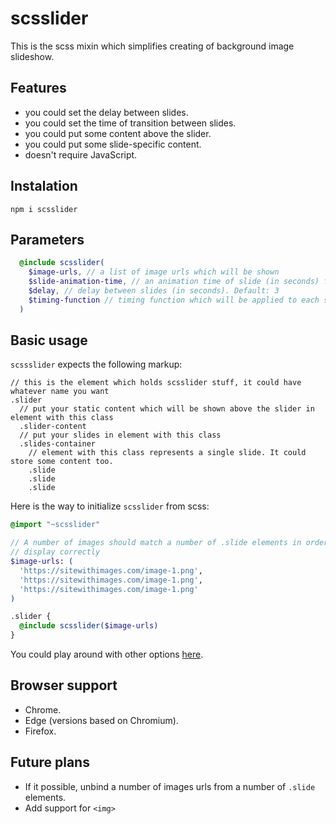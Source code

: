# scsslider

This is the scss mixin which simplifies creating of background image slideshow.

## Features

- you could set the delay between slides.
- you could set the time of transition between slides.
- you could put some content above the slider.
- you could put some slide-specific content.
- doesn't require JavaScript.

## Instalation

```
npm i scsslider
```

## Parameters

```scss
  @include scsslider(
    $image-urls, // a list of image urls which will be shown
    $slide-animation-time, // an animation time of slide (in seconds) from invisible state to visible or vice versa. Default: 2
    $delay, // delay between slides (in seconds). Default: 3
    $timing-function // timing function which will be applied to each slide. Supported values: ease-in-out. Default: ease-in-out
  )
```

## Basic usage

`scssslider` expects the following markup:

```pug
// this is the element which holds scsslider stuff, it could have whatever name you want
.slider
  // put your static content which will be shown above the slider in element with this class
  .slider-content
  // put your slides in element with this class
  .slides-container
    // element with this class represents a single slide. It could store some content too.
    .slide
    .slide
    .slide
```

Here is the way to initialize `scsslider` from scss:

```scss
@import "~scsslider"

// A number of images should match a number of .slide elements in order to
// display correctly 
$image-urls: (
  'https://sitewithimages.com/image-1.png',
  'https://sitewithimages.com/image-1.png',
  'https://sitewithimages.com/image-1.png'
)

.slider {
  @include scsslider($image-urls)
}
```

You could play around with other options [here](https://codepen.io/artem-mangilev/pen/GRpmEay).

## Browser support

- Chrome.
- Edge (versions based on Chromium).
- Firefox.

## Future plans

- If it possible, unbind a number of images urls from a number of `.slide` elements.
- Add support for `<img>`
